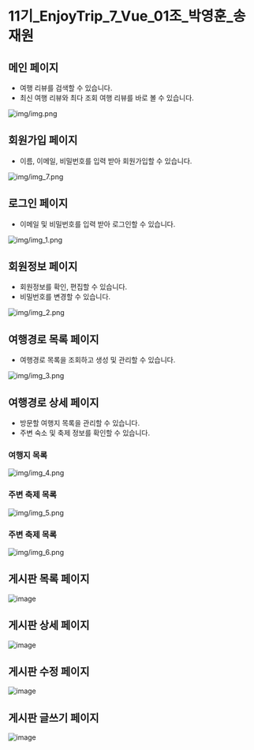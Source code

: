 # 11기_EnjoyTrip_7_Vue_01조_박영훈_송재원

## 메인 페이지
- 여행 리뷰를 검색할 수 있습니다.
- 최신 여행 리뷰와 최다 조회 여행 리뷰를 바로 볼 수 있습니다.

![img/img.png](img/img.png)

## 회원가입 페이지
- 이름, 이메일, 비밀번호를 입력 받아 회원가입할 수 있습니다.

![img/img_7.png](img/img_7.png)

## 로그인 페이지
- 이메일 및 비밀번호를 입력 받아 로그인할 수 있습니다.

![img/img_1.png](img/img_1.png)

## 회원정보 페이지
- 회원정보를 확인, 편집할 수 있습니다.
- 비밀번호를 변경할 수 있습니다.

![img/img_2.png](img/img_2.png)

## 여행경로 목록 페이지
- 여행경로 목록을 조회하고 생성 및 관리할 수 있습니다.

![img/img_3.png](img/img_3.png)

## 여행경로 상세 페이지
- 방문할 여행지 목록을 관리할 수 있습니다.
- 주변 숙소 및 축제 정보를 확인할 수 있습니다.

### 여행지 목록
![img/img_4.png](img/img_4.png)
### 주변 축제 목록
![img/img_5.png](img/img_5.png)
### 주변 축제 목록
![img/img_6.png](img/img_6.png)

## 게시판 목록 페이지
![image](img/boardList.png)
## 게시판 상세 페이지
![image](img/boardDetail.png)
## 게시판 수정 페이지
![image](img/boardUpdate.png)
## 게시판 글쓰기 페이지
![image](img/boardInsert.png)
